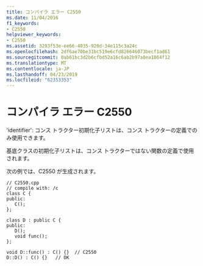 ```yaml
---
title: コンパイラ エラー C2550
ms.date: 11/04/2016
f1_keywords:
- C2550
helpviewer_keywords:
- C2550
ms.assetid: 3293f53e-ee66-4035-920d-34e115c3a24c
ms.openlocfilehash: 2df6ae70be31bc519e6cfd826646073becf1ad61
ms.sourcegitcommit: 0ab61bc3d2b6cfbd52a16c6ab2b97a8ea1864f12
ms.translationtype: MT
ms.contentlocale: ja-JP
ms.lasthandoff: 04/23/2019
ms.locfileid: "62353353"
---
```

# <a name="compiler-error-c2550"></a>コンパイラ エラー C2550

'identifier': コンス トラクター初期化子リストは、コンス トラクターの定義でのみ使用できます。

基底クラスの初期化子リストは、コンス トラクターではない関数の定義で使用されます。

次の例では、C2550 が生成されます。

```
// C2550.cpp
// compile with: /c
class C {
public:
   C();
};

class D : public C {
public:
   D();
   void func();
};

void D::func() : C() {}  // C2550
D::D() : C() {}   // OK
```